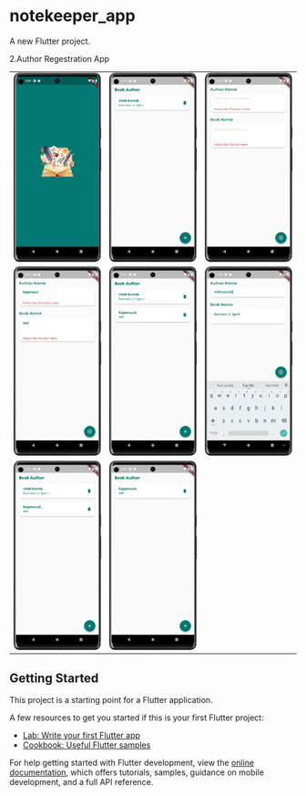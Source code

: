 # notekeeper_app

A new Flutter project.

2.Author Regestration App
<table>
<tr>
</tr>
<tr>
    <td><img src="images/A1.png" </td>
    <td><img src="images/A2.png" </td>
    <td><img src="images/A3.png" </td>
</tr>
<tr>
    <td><img src="images/A4.png" </td>
    <td><img src="images/A5.png" </td>
    <td><img src="images/A6.png" </td>
</tr>
<tr>
    <td><img src="images/A7.png" </td>
    <td><img src="images/A8.png" </td>
</tr>
</table>



## Getting Started

This project is a starting point for a Flutter application.

A few resources to get you started if this is your first Flutter project:

- [Lab: Write your first Flutter app](https://docs.flutter.dev/get-started/codelab)
- [Cookbook: Useful Flutter samples](https://docs.flutter.dev/cookbook)

For help getting started with Flutter development, view the
[online documentation](https://docs.flutter.dev/), which offers tutorials,
samples, guidance on mobile development, and a full API reference.
